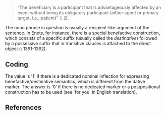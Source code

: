 # [](ParameterTable?__template__=property.md&property=Name#cldf:UT098)

> “The beneficiary is a participant that is advantageously affected by an event without being its obligatory participant 
> (either agent or primary target, i.e., patient)” ([](Source?ref&with_internal_ref_link#cldf:zuniga_and_kittilae_2010): 2). 

The noun phrase in question is usually a recipient-like argument of the sentence. In Enets, for instance, there is a 
special benefactive construction, which consists of a specific suffix (usually called the *destinative*) followed by a 
possessive suffix that in transitive clauses is attached to the direct object ([](Source?ref&with_internal_ref_link#cldf:khanina_rare_2014): 1391-1392):  

[](ExampleTable?example_id=1&with_internal_ref_link#cldf:UT098-1)

## Coding

The value is '1' if there is a dedicated nominal inflection for expressing benefactive/destinative semantics, which is different from the dative marker. The answer is '0' if there is no dedicated marker or a postpositional construction has to be used (see 'for you' in English translation).

## References

[](Source?cited_only#cldf:__all__)
